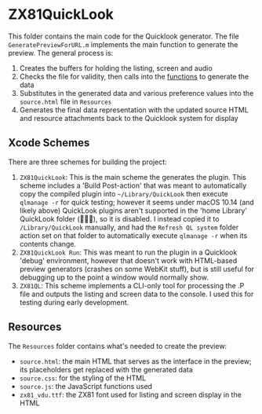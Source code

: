 # ZX81QuickLook

This folder contains the main code for the Quicklook generator. The file `GeneratePreviewForURL.m` implements the main function to generate the preview. The general process is:

1. Creates the buffers for holding the listing, screen and audio
2. Checks the file for validity, then calls into the [functions](../ZX81%20Functions/README.md) to generate the data
3. Substitutes in the generated data and various preference values into the `source.html` file in `Resources`
4. Generates the final data representation with the updated source HTML and resource attachments back to the Quicklook system for display

## Xcode Schemes

There are three schemes for building the project:

1. `ZX81QuickLook`: This is the main scheme the generates the plugin. This scheme includes a 'Build Post-action' that was meant to automatically
copy the compiled plugin into `~/Library/QuickLook` then execute `qlmanage -r` for quick testing; however it seems under macOS 10.14
(and likely above) QuickLook plugins aren't supported in the 'home Library' QuickLook folder (🤷🏻‍♂️), so it is disabled. I instead copied it to
`/Library/QuickLook` manually, and had the `Refresh QL system` folder action set on that folder to automatically execute `qlmanage -r` when its
contents change.
2. `ZX81QuickLook Run`: This was meant to run the plugin in a Quicklook 'debug' environment, however that doesn't work with HTML-based preview
generators (crashes on some WebKit stuff), but is still useful for debugging up to the point a window would normally show.
3. `ZX81QL`: This scheme implements a CLI-only tool for processing the .P file and outputs the listing and screen data to the console. I used
this for testing during early development.

## Resources

The `Resources` folder contains what's needed to create the preview:

- `source.html`: the main HTML that serves as the interface in the preview; its placeholders get replaced with the generated data
- `source.css`: for the styling of the HTML
- `source.js`: the JavaScript functions used
- `zx81_vdu.ttf`: the ZX81 font used for listing and screen display in the HTML
